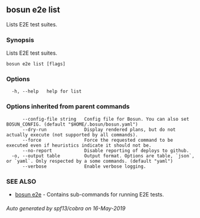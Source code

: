 ## bosun e2e list

Lists E2E test suites.

### Synopsis

Lists E2E test suites.

```
bosun e2e list [flags]
```

### Options

```
  -h, --help   help for list
```

### Options inherited from parent commands

```
      --config-file string   Config file for Bosun. You can also set BOSUN_CONFIG. (default "$HOME/.bosun/bosun.yaml")
      --dry-run              Display rendered plans, but do not actually execute (not supported by all commands).
      --force                Force the requested command to be executed even if heuristics indicate it should not be.
      --no-report            Disable reporting of deploys to github.
  -o, --output table         Output format. Options are table, `json`, or `yaml`. Only respected by a some commands. (default "yaml")
      --verbose              Enable verbose logging.
```

### SEE ALSO

* [bosun e2e](bosun_e2e.md)	 - Contains sub-commands for running E2E tests.

###### Auto generated by spf13/cobra on 16-May-2019
